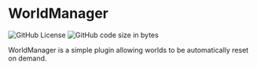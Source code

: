 # WorldManager
![GitHub License](https://img.shields.io/github/license/Zffu/WorldManager) ![GitHub code size in bytes](https://img.shields.io/github/languages/code-size/Zffu/WorldManager)

WorldManager is a simple plugin allowing worlds to be automatically reset on demand.

